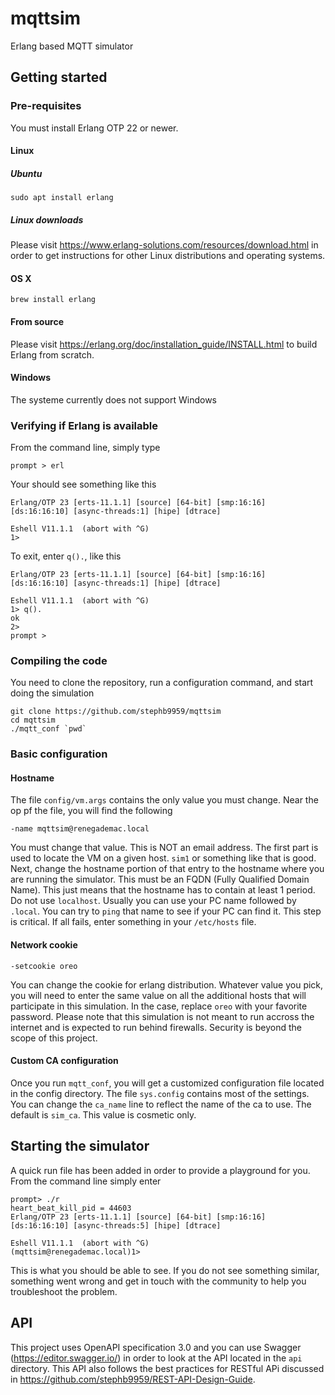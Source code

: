 # mqttsim
Erlang based MQTT simulator

## Getting started
### Pre-requisites
You must install Erlang OTP 22 or newer.
#### Linux 
##### Ubuntu
```
sudo apt install erlang
```
##### Linux downloads
Please visit https://www.erlang-solutions.com/resources/download.html in order to get instructions for 
other Linux distributions and operating systems.

#### OS X
```
brew install erlang 
```

#### From source
Please visit https://erlang.org/doc/installation_guide/INSTALL.html to build Erlang from scratch.

#### Windows
The systeme currently does not support Windows

### Verifying if Erlang is available
From the command line, simply type 
```
prompt > erl
```
Your should see something like this
```
Erlang/OTP 23 [erts-11.1.1] [source] [64-bit] [smp:16:16] [ds:16:16:10] [async-threads:1] [hipe] [dtrace]

Eshell V11.1.1  (abort with ^G)
1>
```
 To exit, enter `q().`, like this
 ```
 Erlang/OTP 23 [erts-11.1.1] [source] [64-bit] [smp:16:16] [ds:16:16:10] [async-threads:1] [hipe] [dtrace]

Eshell V11.1.1  (abort with ^G)
1> q().
ok
2>                                                                                
prompt >
```
### Compiling the code
You need to clone the repository, run a configuration command, and start doing the simulation

```
git clone https://github.com/stephb9959/mqttsim
cd mqttsim
./mqtt_conf `pwd`
```

### Basic configuration
#### Hostname
The file `config/vm.args` contains the only value you must change. Near the op pf the file, you will find the following
```
-name mqttsim@renegademac.local
```
You must change that value. This is NOT an email address. The first part is used to locate the VM on a given host. `sim1` or something like that is good. Next, change the hostname portion of that entry to the hostname where you are running the simulator. This must be an FQDN (Fully Qualified Domain Name). This just means that the hostname has to contain at least 1 period. Do not use `localhost`. Usually you can use your PC name followed by `.local`. You can try to `ping` that name to see if your PC can find it. This step is critical. If all fails, enter something in your `/etc/hosts` file.
#### Network cookie
```
-setcookie oreo
```
You can change the cookie for erlang distribution. Whatever value you pick, you will need to enter the same value on all the additional hosts 
that will participate in this simulation. In the case, replace `oreo` with your favorite password. Please note that this simulation is not meant 
to run accross the internet and is expected to run behind firewalls. Security is beyond the scope of this project.
#### Custom CA configuration
Once you run `mqtt_conf`, you will get a customized configuration file located 
in the config directory. The file `sys.config` contains most of the settings. You can change the `ca_name` line to reflect the name
of the ca to use. The default is `sim_ca`. This value is cosmetic only.

 ## Starting the simulator
 A quick run file has been added in order to provide a playground for you. From the command line simply enter
 ```
 prompt> ./r
heart_beat_kill_pid = 44603
Erlang/OTP 23 [erts-11.1.1] [source] [64-bit] [smp:16:16] [ds:16:16:10] [async-threads:5] [hipe] [dtrace]

Eshell V11.1.1  (abort with ^G)
(mqttsim@renegademac.local)1> 
```
This is what you should be able to see. If you do not see something similar, something went wrong and get in touch
with the community to help you troubleshoot the problem. 

## API
This project uses OpenAPI specification 3.0 and you can use Swagger (https://editor.swagger.io/) in order to look at the API located in the `api` directory. This API also follows the best practices for RESTful APi discussed in https://github.com/stephb9959/REST-API-Design-Guide. 
